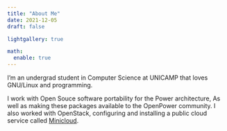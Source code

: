 ```yaml
---
title: "About Me"
date: 2021-12-05
draft: false

lightgallery: true

math:
  enable: true
---
```


I’m an undergrad student in Computer Science at UNICAMP that loves GNU/Linux and programming.

I work with Open Souce software portability for the Power architecture,
As well as making these packages available to the OpenPower community.
I also worked with OpenStack, configuring and installing a public cloud service called
[Minicloud](https://openpower.ic.unicamp.br/minicloud/).
